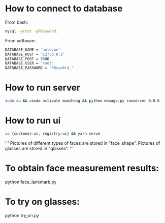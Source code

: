 # How to connect to database

From bash:

```bash
mysql -uroot -pP8ssw0rd_
```

From software:

```bash
DATABASE_NAME = 'antdvue'
DATABASE_HOST = "127.0.0.1"
DATABASE_PORT = 3306
DATABASE_USER = "root"
DATABASE_PASSWORD = "P8ssw0rd_"
```

# How to run server

```bash
sudo su && conda activate maochang && python manage.py runserver 0.0.0.0:8012
```

# How to run ui

```bash
cd {customer-ui, registry-ui} && yarn serve
```

'''
Pictures of different types of faces are stored in "face_shape".
Pictures of glasses are stored in "glasses".
'''

# To obtain face measurement results:

python face_lankmark.py

# To try on glasses:

python try_on.py
